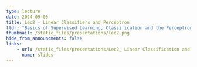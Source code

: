 ```yaml
---
type: lecture
date: 2024-09-05
title: Lec2 - Linear Classifiers and Perceptron
tldr: "Basics of Supervised Learning, Classification and the Perceptron Algorithm"
thumbnail: /static_files/presentations/lec2.png
hide_from_announcments: false
links:
    - url: /static_files/presentations/Lec2_ Linear Classification and Perceptron.pdf
      name: slides
---
```

